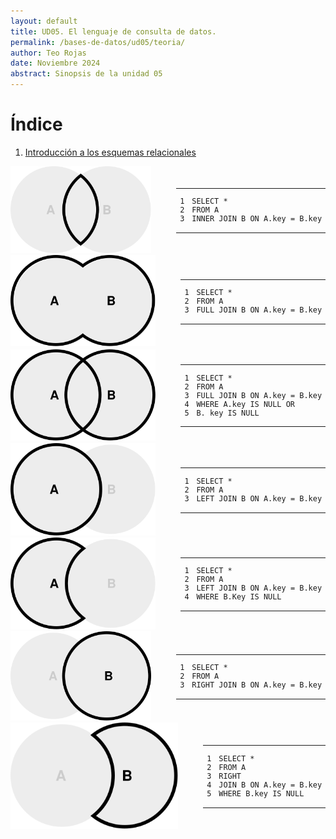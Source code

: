 ```yaml
---
layout: default
title: UD05. El lenguaje de consulta de datos.
permalink: /bases-de-datos/ud05/teoria/
author: Teo Rojas
date: Noviembre 2024
abstract: Sinopsis de la unidad 05
---
```


# Índice
1. [Introducción a los esquemas relacionales]()

<div style="display: flex; align-items: center; gap: 40px;">
    <div>
        <img src="/bases-de-datos/imgs/ud05/ud05_innerJoin.svg" alt="Inner Join" />
    </div>
<div class="language-sql highlighter-rouge"><div class="highlight"><pre class="highlight"><code><table class="rouge-table"><tbody><tr><td class="rouge-gutter gl"><pre class="lineno">1
2
3
</pre></td><td class="rouge-code"><pre><span class="k">SELECT</span> <span class="o">*</span>
<span class="k">FROM</span> <span class="n">A</span>
<span class="k">INNER</span> <span class="k">JOIN</span> <span class="n">B</span> <span class="k">ON</span> <span class="n">A</span><span class="p">.</span><span class="k">key</span> <span class="o">=</span> <span class="n">B</span><span class="p">.</span><span class="k">key</span>
</pre></td></tr></tbody></table></code></pre></div></div>
</div>


<div style="display: flex; align-items: center; gap: 40px;">
    <div>
        <img src="/bases-de-datos/imgs/ud05/ud05_fullJoin.svg" alt="Full Join" />
    </div>
<div class="language-sql highlighter-rouge"><div class="highlight"><pre class="highlight"><code><table class="rouge-table"><tbody><tr><td class="rouge-gutter gl"><pre class="lineno">1
2
3
</pre></td><td class="rouge-code"><pre><span class="k">SELECT</span> <span class="o">*</span>
<span class="k">FROM</span> <span class="n">A</span>
<span class="k">FULL</span> <span class="k">JOIN</span> <span class="n">B</span> <span class="k">ON</span> <span class="n">A</span><span class="p">.</span><span class="k">key</span> <span class="o">=</span> <span class="n">B</span><span class="p">.</span><span class="k">key</span>
</pre></td></tr></tbody></table></code></pre></div></div>
</div>


<div style="display: flex; align-items: center; gap: 40px;">
    <div>
        <img src="/bases-de-datos/imgs/ud05/ud05_fullJoinNull.svg" alt="Full Join Null" />
    </div>
<div class="language-sql highlighter-rouge"><div class="highlight"><pre class="highlight"><code><table class="rouge-table"><tbody><tr><td class="rouge-gutter gl"><pre class="lineno">1
2
3
4
5
</pre></td><td class="rouge-code"><pre><span class="k">SELECT</span> <span class="o">*</span>
<span class="k">FROM</span> <span class="n">A</span>
<span class="k">FULL</span> <span class="k">JOIN</span> <span class="n">B</span> <span class="k">ON</span> <span class="n">A</span><span class="p">.</span><span class="k">key</span> <span class="o">=</span> <span class="n">B</span><span class="p">.</span><span class="k">key</span>
<span class="k">WHERE</span> <span class="n">A</span><span class="p">.</span><span class="k">key</span> <span class="k">IS</span> <span class="k">NULL</span> <span class="k">OR</span>
<span class="n">B</span><span class="p">.</span> <span class="k">key</span> <span class="k">IS</span> <span class="k">NULL</span>
</pre></td></tr></tbody></table></code></pre></div></div>
</div>

<div style="display: flex; align-items: center; gap: 40px;">
    <div>
        <img src="/bases-de-datos/imgs/ud05/ud05_leftJoin.svg" alt="Left Join" />
    </div>
<div class="language-sql highlighter-rouge"><div class="highlight"><pre class="highlight"><code><table class="rouge-table"><tbody><tr><td class="rouge-gutter gl"><pre class="lineno">1
2
3
</pre></td><td class="rouge-code"><pre><span class="k">SELECT</span> <span class="o">*</span>
<span class="k">FROM</span> <span class="n">A</span>
<span class="k">LEFT</span> <span class="k">JOIN</span> <span class="n">B</span> <span class="k">ON</span> <span class="n">A</span><span class="p">.</span><span class="k">key</span> <span class="o">=</span> <span class="n">B</span><span class="p">.</span><span class="k">key</span>
</pre></td></tr></tbody></table></code></pre></div></div>
</div>

<div style="display: flex; align-items: center; gap: 40px;">
    <div>
        <img src="/bases-de-datos/imgs/ud05/ud05_leftJoinNull.svg" alt="Left Join Null" />
    </div>
<div class="language-sql highlighter-rouge"><div class="highlight"><pre class="highlight"><code><table class="rouge-table"><tbody><tr><td class="rouge-gutter gl"><pre class="lineno">1
2
3
4
</pre></td><td class="rouge-code"><pre><span class="k">SELECT</span> <span class="o">*</span>
<span class="k">FROM</span> <span class="n">A</span>
<span class="k">LEFT</span> <span class="k">JOIN</span> <span class="n">B</span> <span class="k">ON</span> <span class="n">A</span><span class="p">.</span><span class="k">key</span> <span class="o">=</span> <span class="n">B</span><span class="p">.</span><span class="k">key</span>
<span class="k">WHERE</span> <span class="n">B</span><span class="p">.</span><span class="k">Key</span> <span class="k">IS</span> <span class="k">NULL</span>
</pre></td></tr></tbody></table></code></pre></div></div>
</div>

<div style="display: flex; align-items: center; gap: 40px;">
    <div>
        <img src="/bases-de-datos/imgs/ud05/ud05_rightJoin.svg" alt="Right Join" />
    </div>
<div class="language-sql highlighter-rouge"><div class="highlight"><pre class="highlight"><code><table class="rouge-table"><tbody><tr><td class="rouge-gutter gl"><pre class="lineno">1
2
3
</pre></td><td class="rouge-code"><pre><span class="k">SELECT</span> <span class="o">*</span>
<span class="k">FROM</span> <span class="n">A</span>
<span class="k">RIGHT</span> <span class="k">JOIN</span> <span class="n">B</span> <span class="k">ON</span> <span class="n">A</span><span class="p">.</span><span class="k">key</span> <span class="o">=</span> <span class="n">B</span><span class="p">.</span><span class="k">key</span>
</pre></td></tr></tbody></table></code></pre></div></div>
</div>

<div style="display: flex; align-items: center; gap: 40px;">
    <div>
        <img src="/bases-de-datos/imgs/ud05/ud05_rightJoinNull.svg" alt="Right Join Null" />
    </div>
<div class="language-sql highlighter-rouge"><div class="highlight"><pre class="highlight"><code><table class="rouge-table"><tbody><tr><td class="rouge-gutter gl"><pre class="lineno">1
2
3
4
5
</pre></td><td class="rouge-code"><pre><span class="k">SELECT</span> <span class="o">*</span>
<span class="k">FROM</span> <span class="n">A</span>
<span class="k">RIGHT</span>
<span class="k">JOIN</span> <span class="n">B</span> <span class="k">ON</span> <span class="n">A</span><span class="p">.</span><span class="k">key</span> <span class="o">=</span> <span class="n">B</span><span class="p">.</span><span class="k">key</span>
<span class="k">WHERE</span> <span class="n">B</span><span class="p">.</span><span class="k">key</span> <span class="k">IS</span> <span class="k">NULL</span>
</pre></td></tr></tbody></table></code></pre></div></div>
</div>
